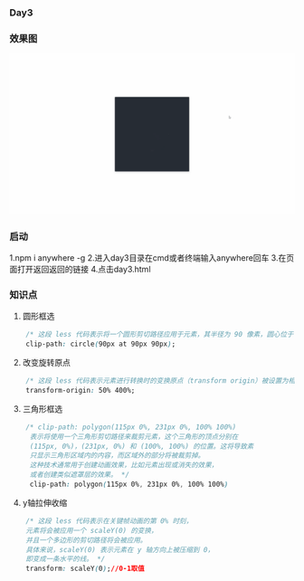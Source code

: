 ### Day3
### 效果图
<img src="./day3.gif"/>

### 启动
1.npm i anywhere -g
2.进入day3目录在cmd或者终端输入anywhere回车
3.在页面打开返回返回的链接
4.点击day3.html
### 知识点

1. 圆形框选

```css
    /* 这段 less 代码表示将一个圆形剪切路径应用于元素，其半径为 90 像素，圆心位于 (90px，90px) 的位置。这意味着元素的内容将只显示在圆形区域内，并被剪切在该圆形路径之外的部分将被移除。这通常用于创建有趣的视觉效果或蒙版效果。  */
    clip-path: circle(90px at 90px 90px);
```
2. 改变旋转原点

```css
    /* 这段 less 代码表示元素进行转换时的变换原点（transform origin）被设置为相对于元素的宽度和高度分别为 50% 和 400% 的位置。这意味着将使用该点作为变换的中心点，而不是默认的中心点（元素的中心点）。具体来说，将在距离元素顶部 4 倍高度处的水平中心点进行变换。这通常用于实现旋转、缩放等操作，从而使变换效果更精确或更具有视觉吸引力 */
    transform-origin: 50% 400%;

```
3. 三角形框选

```css
    /* clip-path: polygon(115px 0%, 231px 0%, 100% 100%) 
     表示将使用一个三角形剪切路径来裁剪元素，这个三角形的顶点分别在
     (115px, 0%)，(231px, 0%) 和 (100%, 100%) 的位置。这将导致素
     只显示三角形区域内的内容，而区域外的部分将被裁剪掉。
     这种技术通常用于创建动画效果，比如元素出现或消失的效果，
     或者创建类似遮罩层的效果。 */
     clip-path: polygon(115px 0%, 231px 0%, 100% 100%) 

```

4. y轴拉伸收缩

```css
    /* 这段 less 代码表示在关键帧动画的第 0% 时刻，
    元素将会被应用一个 scaleY(0) 的变换，
    并且一个多边形的剪切路径将会被应用。 
    具体来说，scaleY(0) 表示元素在 y 轴方向上被压缩到 0，
    即变成一条水平的线。 */
    transform: scaleY(0);//0-1取值
```